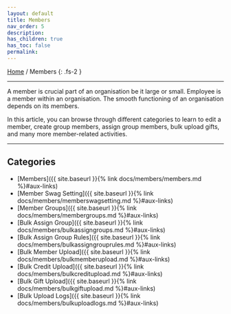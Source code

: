 ```yaml
---
layout: default
title: Members
nav_order: 5
description:
has_children: true
has_toc: false
permalink:
---
```


[Home](https://biijuwa.github.io/eckb/) / Members
{: .fs-2 }

---

A member is crucial part of an organisation be it large or small. Employee is a member within an organisation. The smooth functioning of an organisation depends on its members.

In this article, you can browse through different categories to learn to edit a member, create group members, assign group members, bulk upload gifts, and many more member-related activities.

---

## Categories

- [Members]({{ site.baseurl }}{% link docs/members/members.md %}#aux-links)
- [Member Swag Setting]({{ site.baseurl }}{% link docs/members/memberswagsetting.md %}#aux-links)
- [Member Groups]({{ site.baseurl }}{% link docs/members/membergroups.md %}#aux-links)
- [Bulk Assign Group]({{ site.baseurl }}{% link docs/members/bulkassigngroups.md %}#aux-links)
- [Bulk Assign Group Rules]({{ site.baseurl }}{% link docs/members/bulkassigngrouprules.md %}#aux-links)
- [Bulk Member Upload]({{ site.baseurl }}{% link docs/members/bulkmemberupload.md %}#aux-links)
- [Bulk Credit Upload]({{ site.baseurl }}{% link docs/members/bulkcreditupload.md %}#aux-links)
- [Bulk Gift Upload]({{ site.baseurl }}{% link docs/members/bulkgiftupload.md %}#aux-links)
- [Bulk Upload Logs]({{ site.baseurl }}{% link docs/members/bulkuploadlogs.md %}#aux-links)
